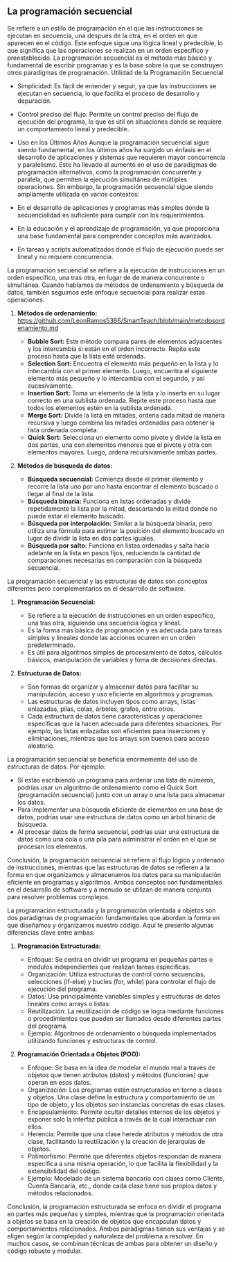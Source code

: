 ## La programación secuencial 
Se refiere a un estilo de programación en el que las instrucciones se ejecutan en secuencia, una después de la otra, en el orden en que aparecen en el código. Este enfoque sigue una lógica lineal y predecible, lo que significa que las operaciones se realizan en un orden específico y preestablecido. La programación secuencial es el método más básico y fundamental de escribir programas y es la base sobre la que se construyen otros paradigmas de programación.
Utilidad de la Programación Secuencial

* Simplicidad: Es fácil de entender y seguir, ya que las instrucciones se ejecutan en secuencia, lo que facilita el proceso de desarrollo y depuración.
* Control preciso del flujo: Permite un control preciso del flujo de ejecución del programa, lo que es útil en situaciones donde se requiere un comportamiento lineal y predecible.
* Uso en los Últimos Años
Aunque la programación secuencial sigue siendo fundamental, en los últimos años ha surgido un énfasis en el desarrollo de aplicaciones y sistemas que requieren mayor concurrencia y paralelismo. Esto ha llevado al aumento en el uso de paradigmas de programación alternativos, como la programación concurrente y paralela, que permiten la ejecución simultánea de múltiples operaciones.
Sin embargo, la programación secuencial sigue siendo ampliamente utilizada en varios contextos:

* En el desarrollo de aplicaciones y programas más simples donde la secuencialidad es suficiente para cumplir con los requerimientos.
* En la educación y el aprendizaje de programación, ya que proporciona una base fundamental para comprender conceptos más avanzados.
* En tareas y scripts automatizados donde el flujo de ejecución puede ser lineal y no requiere concurrencia.

La programación secuencial se refiere a la ejecución de instrucciones en un orden específico, una tras otra, en lugar de de manera concurrente o simultánea. Cuando hablamos de métodos de ordenamiento y búsqueda de datos, también seguimos este enfoque secuencial para realizar estas operaciones.

1. **Métodos de ordenamiento:** https://github.com/LeonRamos5366/SmartTeach/blob/main/metodosordenamiento.md
   - **Bubble Sort:** Este método compara pares de elementos adyacentes y los intercambia si están en el orden incorrecto. Repite este proceso hasta que la lista esté ordenada.
   - **Selection Sort:** Encuentra el elemento más pequeño en la lista y lo intercambia con el primer elemento. Luego, encuentra el siguiente elemento más pequeño y lo intercambia con el segundo, y así sucesivamente.
   - **Insertion Sort:** Toma un elemento de la lista y lo inserta en su lugar correcto en una sublista ordenada. Repite este proceso hasta que todos los elementos estén en la sublista ordenada.
   - **Merge Sort:** Divide la lista en mitades, ordena cada mitad de manera recursiva y luego combina las mitades ordenadas para obtener la lista ordenada completa.
   - **Quick Sort:** Selecciona un elemento como pivote y divide la lista en dos partes, una con elementos menores que el pivote y otra con elementos mayores. Luego, ordena recursivamente ambas partes.

2. **Métodos de búsqueda de datos:**
   - **Búsqueda secuencial:** Comienza desde el primer elemento y recorre la lista uno por uno hasta encontrar el elemento buscado o llegar al final de la lista.
   - **Búsqueda binaria:** Funciona en listas ordenadas y divide repetidamente la lista por la mitad, descartando la mitad donde no puede estar el elemento buscado.
   - **Búsqueda por interpolación:** Similar a la búsqueda binaria, pero utiliza una fórmula para estimar la posición del elemento buscado en lugar de dividir la lista en dos partes iguales.
   - **Búsqueda por salto:** Funciona en listas ordenadas y salta hacia adelante en la lista en pasos fijos, reduciendo la cantidad de comparaciones necesarias en comparación con la búsqueda secuencial.

La programación secuencial y las estructuras de datos son conceptos diferentes pero complementarios en el desarrollo de software.

1. **Programación Secuencial:**
   - Se refiere a la ejecución de instrucciones en un orden específico, una tras otra, siguiendo una secuencia lógica y lineal.
   - Es la forma más básica de programación y es adecuada para tareas simples y lineales donde las acciones ocurren en un orden predeterminado.
   - Es útil para algoritmos simples de procesamiento de datos, cálculos básicos, manipulación de variables y toma de decisiones directas.

2. **Estructuras de Datos:**
   - Son formas de organizar y almacenar datos para facilitar su manipulación, acceso y uso eficiente en algoritmos y programas.
   - Las estructuras de datos incluyen tipos como arrays, listas enlazadas, pilas, colas, árboles, grafos, entre otros.
   - Cada estructura de datos tiene características y operaciones específicas que la hacen adecuada para diferentes situaciones. Por ejemplo, las listas enlazadas son eficientes para inserciones y eliminaciones, mientras que los arrays son buenos para acceso aleatorio.

La programación secuencial se beneficia enormemente del uso de estructuras de datos. Por ejemplo:
- Si estás escribiendo un programa para ordenar una lista de números, podrías usar un algoritmo de ordenamiento como el Quick Sort (programación secuencial) junto con un array o una lista para almacenar los datos.
- Para implementar una búsqueda eficiente de elementos en una base de datos, podrías usar una estructura de datos como un árbol binario de búsqueda.
- Al procesar datos de forma secuencial, podrías usar una estructura de datos como una cola o una pila para administrar el orden en el que se procesan los elementos.

Conclusión, la programación secuencial se refiere al flujo lógico y ordenado de instrucciones, mientras que las estructuras de datos se refieren a la forma en que organizamos y almacenamos los datos para su manipulación eficiente en programas y algoritmos. Ambos conceptos son fundamentales en el desarrollo de software y a menudo se utilizan de manera conjunta para resolver problemas complejos.

La programación estructurada y la programación orientada a objetos son dos paradigmas de programación fundamentales que abordan la forma en que diseñamos y organizamos nuestro código. Aquí te presento algunas diferencias clave entre ambas:

1. **Programación Estructurada:**
   - Enfoque: Se centra en dividir un programa en pequeñas partes o módulos independientes que realizan tareas específicas.
   - Organización: Utiliza estructuras de control como secuencias, selecciones (if-else) y bucles (for, while) para controlar el flujo de ejecución del programa.
   - Datos: Usa principalmente variables simples y estructuras de datos lineales como arrays o listas.
   - Reutilización: La reutilización de código se logra mediante funciones o procedimientos que pueden ser llamados desde diferentes partes del programa.
   - Ejemplo: Algoritmos de ordenamiento o búsqueda implementados utilizando funciones y estructuras de control.

2. **Programación Orientada a Objetos (POO):**
   - Enfoque: Se basa en la idea de modelar el mundo real a través de objetos que tienen atributos (datos) y métodos (funciones) que operan en esos datos.
   - Organización: Los programas están estructurados en torno a clases y objetos. Una clase define la estructura y comportamiento de un tipo de objeto, y los objetos son instancias concretas de esas clases.
   - Encapsulamiento: Permite ocultar detalles internos de los objetos y exponer solo la interfaz pública a través de la cual interactuar con ellos.
   - Herencia: Permite que una clase herede atributos y métodos de otra clase, facilitando la reutilización y la creación de jerarquías de objetos.
   - Polimorfismo: Permite que diferentes objetos respondan de manera específica a una misma operación, lo que facilita la flexibilidad y la extensibilidad del código.
   - Ejemplo: Modelado de un sistema bancario con clases como Cliente, Cuenta Bancaria, etc., donde cada clase tiene sus propios datos y métodos relacionados.

Conclusión, la programación estructurada se enfoca en dividir el programa en partes más pequeñas y simples, mientras que la programación orientada a objetos se basa en la creación de objetos que encapsulan datos y comportamientos relacionados. Ambos paradigmas tienen sus ventajas y se eligen según la complejidad y naturaleza del problema a resolver. En muchos casos, se combinan técnicas de ambas para obtener un diseño y código robusto y modular.
